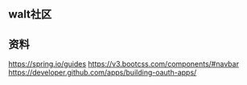 ## walt社区

## 资料
https://spring.io/guides
https://v3.bootcss.com/components/#navbar
https://developer.github.com/apps/building-oauth-apps/